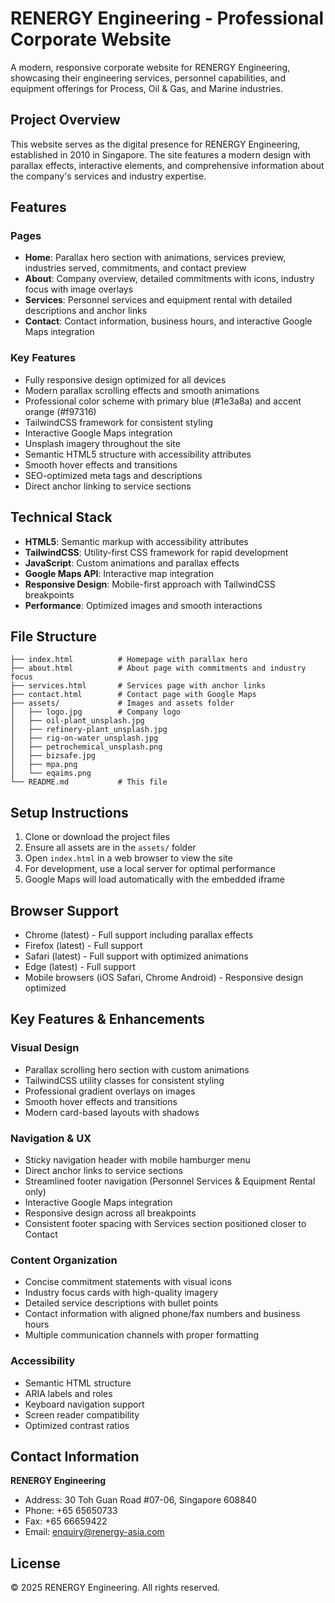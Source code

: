 # RENERGY Engineering - Professional Corporate Website

A modern, responsive corporate website for RENERGY Engineering, showcasing their engineering services, personnel capabilities, and equipment offerings for Process, Oil & Gas, and Marine industries.

## Project Overview

This website serves as the digital presence for RENERGY Engineering, established in 2010 in Singapore. The site features a modern design with parallax effects, interactive elements, and comprehensive information about the company's services and industry expertise.

## Features

### Pages
- **Home**: Parallax hero section with animations, services preview, industries served, commitments, and contact preview
- **About**: Company overview, detailed commitments with icons, industry focus with image overlays
- **Services**: Personnel services and equipment rental with detailed descriptions and anchor links
- **Contact**: Contact information, business hours, and interactive Google Maps integration

### Key Features
- Fully responsive design optimized for all devices
- Modern parallax scrolling effects and smooth animations
- Professional color scheme with primary blue (#1e3a8a) and accent orange (#f97316)
- TailwindCSS framework for consistent styling
- Interactive Google Maps integration
- Unsplash imagery throughout the site
- Semantic HTML5 structure with accessibility attributes
- Smooth hover effects and transitions
- SEO-optimized meta tags and descriptions
- Direct anchor linking to service sections

## Technical Stack

- **HTML5**: Semantic markup with accessibility attributes
- **TailwindCSS**: Utility-first CSS framework for rapid development
- **JavaScript**: Custom animations and parallax effects
- **Google Maps API**: Interactive map integration
- **Responsive Design**: Mobile-first approach with TailwindCSS breakpoints
- **Performance**: Optimized images and smooth interactions

## File Structure

```
├── index.html          # Homepage with parallax hero
├── about.html          # About page with commitments and industry focus
├── services.html       # Services page with anchor links
├── contact.html        # Contact page with Google Maps
├── assets/             # Images and assets folder
│   ├── logo.jpg        # Company logo
│   ├── oil-plant_unsplash.jpg
│   ├── refinery-plant_unsplash.jpg
│   ├── rig-on-water_unsplash.jpg
│   ├── petrochemical_unsplash.png
│   ├── bizsafe.jpg
│   ├── mpa.png
│   └── eqaims.png
└── README.md           # This file
```

## Setup Instructions

1. Clone or download the project files
2. Ensure all assets are in the `assets/` folder
3. Open `index.html` in a web browser to view the site
4. For development, use a local server for optimal performance
5. Google Maps will load automatically with the embedded iframe

## Browser Support

- Chrome (latest) - Full support including parallax effects
- Firefox (latest) - Full support
- Safari (latest) - Full support with optimized animations
- Edge (latest) - Full support
- Mobile browsers (iOS Safari, Chrome Android) - Responsive design optimized

## Key Features & Enhancements

### Visual Design
- Parallax scrolling hero section with custom animations
- TailwindCSS utility classes for consistent styling
- Professional gradient overlays on images
- Smooth hover effects and transitions
- Modern card-based layouts with shadows

### Navigation & UX
- Sticky navigation header with mobile hamburger menu
- Direct anchor links to service sections
- Streamlined footer navigation (Personnel Services & Equipment Rental only)
- Interactive Google Maps integration
- Responsive design across all breakpoints
- Consistent footer spacing with Services section positioned closer to Contact

### Content Organization
- Concise commitment statements with visual icons
- Industry focus cards with high-quality imagery
- Detailed service descriptions with bullet points
- Contact information with aligned phone/fax numbers and business hours
- Multiple communication channels with proper formatting

### Accessibility
- Semantic HTML structure
- ARIA labels and roles
- Keyboard navigation support
- Screen reader compatibility
- Optimized contrast ratios

## Contact Information

**RENERGY Engineering**
- Address: 30 Toh Guan Road #07-06, Singapore 608840
- Phone: +65 65650733
- Fax: +65 66659422
- Email: enquiry@renergy-asia.com

## License

© 2025 RENERGY Engineering. All rights reserved.